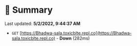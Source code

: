 # 📖 Summary
Last updated: **5/2/2022, 9:44:37 AM**

- `GET` [https://Bhadwa-sala.toxicblte.repl.co](https://Bhadwa-sala.toxicblte.repl.co) - **Down** (282ms)
